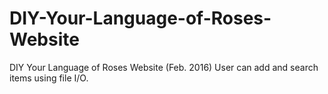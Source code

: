 # DIY-Your-Language-of-Roses-Website
DIY Your Language of Roses Website (Feb. 2016) 
User can add and search items using file I/O.
